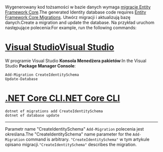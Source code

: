 <span data-ttu-id="12d15-101">Wygenerowany kod tożsamości w bazie danych wymaga [migracje Entity Framework Core](/ef/core/managing-schemas/migrations/).</span><span class="sxs-lookup"><span data-stu-id="12d15-101">The generated Identity database code requires [Entity Framework Core Migrations](/ef/core/managing-schemas/migrations/).</span></span> <span data-ttu-id="12d15-102">Utwórz migracji i aktualizują bazę danych.</span><span class="sxs-lookup"><span data-stu-id="12d15-102">Create a migration and update the database.</span></span> <span data-ttu-id="12d15-103">Na przykład uruchom następujące polecenia:</span><span class="sxs-lookup"><span data-stu-id="12d15-103">For example, run the following commands:</span></span>

# <a name="visual-studiotabvisual-studio"></a>[<span data-ttu-id="12d15-104">Visual Studio</span><span class="sxs-lookup"><span data-stu-id="12d15-104">Visual Studio</span></span>](#tab/visual-studio)

<span data-ttu-id="12d15-105">W programie Visual Studio **Konsola Menedżera pakietów**:</span><span class="sxs-lookup"><span data-stu-id="12d15-105">In the Visual Studio **Package Manager Console**:</span></span>

```PMC
Add-Migration CreateIdentitySchema
Update-Database
```

# <a name="net-core-clitabnetcore-cli"></a>[<span data-ttu-id="12d15-106">.NET Core CLI</span><span class="sxs-lookup"><span data-stu-id="12d15-106">.NET Core CLI</span></span>](#tab/netcore-cli)

```cli
dotnet ef migrations add CreateIdentitySchema
dotnet ef database update
```

------

<span data-ttu-id="12d15-107">Parametr name "CreateIdentitySchema" `Add-Migration` polecenia jest określana.</span><span class="sxs-lookup"><span data-stu-id="12d15-107">The "CreateIdentitySchema" name parameter for the `Add-Migration` command is arbitrary.</span></span> <span data-ttu-id="12d15-108">`"CreateIdentitySchema"` w tym artykule opisano migracji.</span><span class="sxs-lookup"><span data-stu-id="12d15-108">`"CreateIdentitySchema"` describes the migration.</span></span>
